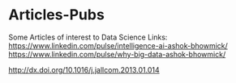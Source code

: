 # Articles-Pubs
Some Articles of interest to Data Science
Links:
https://www.linkedin.com/pulse/intelligence-ai-ashok-bhowmick/
https://www.linkedin.com/pulse/why-big-data-ashok-bhowmick/

http://dx.doi.org/10.1016/j.jallcom.2013.01.014


